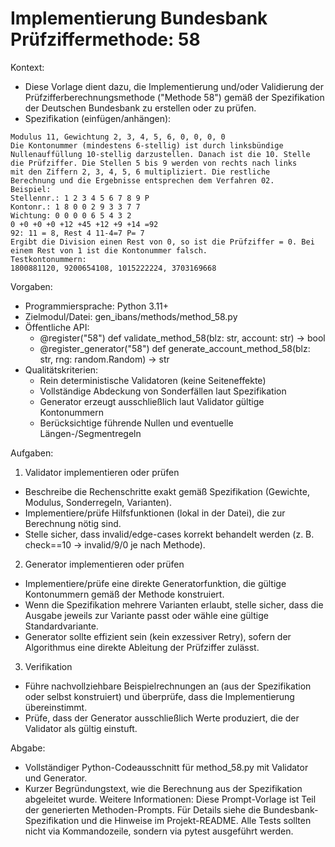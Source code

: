 # Implementierung Bundesbank Prüfziffermethode: 58

Kontext:
- Diese Vorlage dient dazu, die Implementierung und/oder Validierung der Prüfzifferberechnungsmethode ("Methode 58") gemäß der Spezifikation der Deutschen Bundesbank zu erstellen oder zu prüfen.
- Spezifikation (einfügen/anhängen):

```Text
Modulus 11, Gewichtung 2, 3, 4, 5, 6, 0, 0, 0, 0
Die Kontonummer (mindestens 6-stellig) ist durch linksbündige
Nullenauffüllung 10-stellig darzustellen. Danach ist die 10. Stelle
die Prüfziffer. Die Stellen 5 bis 9 werden von rechts nach links
mit den Ziffern 2, 3, 4, 5, 6 multipliziert. Die restliche
Berechnung und die Ergebnisse entsprechen dem Verfahren 02.
Beispiel:
Stellennr.: 1 2 3 4 5 6 7 8 9 P
Kontonr.: 1 8 0 0 2 9 3 3 7 7
Wichtung: 0 0 0 0 6 5 4 3 2
0 +0 +0 +0 +12 +45 +12 +9 +14 =92
92: 11 = 8, Rest 4 11-4=7 P= 7
Ergibt die Division einen Rest von 0, so ist die Prüfziffer = 0. Bei
einem Rest von 1 ist die Kontonummer falsch.
Testkontonummern:
1800881120, 9200654108, 1015222224, 3703169668
```

Vorgaben:
- Programmiersprache: Python 3.11+
- Zielmodul/Datei: gen_ibans/methods/method_58.py
- Öffentliche API:
  - @register("58") def validate_method_58(blz: str, account: str) -> bool
  - @register_generator("58") def generate_account_method_58(blz: str, rng: random.Random) -> str
- Qualitätskriterien:
  - Rein deterministische Validatoren (keine Seiteneffekte)
  - Vollständige Abdeckung von Sonderfällen laut Spezifikation
  - Generator erzeugt ausschließlich laut Validator gültige Kontonummern
  - Berücksichtige führende Nullen und eventuelle Längen-/Segmentregeln

Aufgaben:
1) Validator implementieren oder prüfen
- Beschreibe die Rechenschritte exakt gemäß Spezifikation (Gewichte, Modulus, Sonderregeln, Varianten).
- Implementiere/prüfe Hilfsfunktionen (lokal in der Datei), die zur Berechnung nötig sind.
- Stelle sicher, dass invalid/edge-cases korrekt behandelt werden (z. B. check==10 -> invalid/9/0 je nach Methode).

2) Generator implementieren oder prüfen
- Implementiere/prüfe eine direkte Generatorfunktion, die gültige Kontonummern gemäß der Methode konstruiert.
- Wenn die Spezifikation mehrere Varianten erlaubt, stelle sicher, dass die Ausgabe jeweils zur Variante passt oder wähle eine gültige Standardvariante.
- Generator sollte effizient sein (kein exzessiver Retry), sofern der Algorithmus eine direkte Ableitung der Prüfziffer zulässt.

3) Verifikation
- Führe nachvollziehbare Beispielrechnungen an (aus der Spezifikation oder selbst konstruiert) und überprüfe, dass die Implementierung übereinstimmt.
- Prüfe, dass der Generator ausschließlich Werte produziert, die der Validator als gültig einstuft.

Abgabe:
- Vollständiger Python-Codeausschnitt für method_58.py mit Validator und Generator.
- Kurzer Begründungstext, wie die Berechnung aus der Spezifikation abgeleitet wurde.
Weitere Informationen: Diese Prompt-Vorlage ist Teil der generierten Methoden-Prompts. Für Details siehe die Bundesbank-Spezifikation und die Hinweise im Projekt-README.
Alle Tests sollten nicht via Kommandozeile, sondern via pytest ausgeführt werden.
